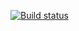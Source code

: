 [![Build status](https://ci.appveyor.com/api/projects/status/ao16pbg7pthbs92i/branch/main?svg=true)](https://ci.appveyor.com/project/Andrey-Khyarginen/mobilebank/branch/main)